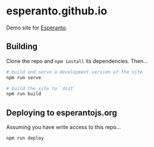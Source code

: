 # esperanto.github.io

Demo site for [Esperanto](http://esperantojs.org).

## Building

Clone the repo and `npm install` its dependencies. Then...

```bash
# build and serve a development version of the site
npm run serve

# build the site to `dist`
npm run build
```

## Deploying to esperantojs.org

Assuming you have write access to this repo...

```bash
npm run deploy
```